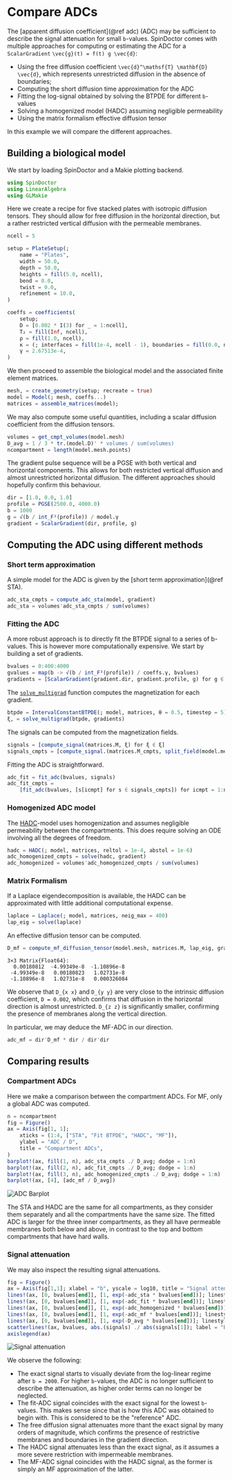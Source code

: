 # Compare ADCs

The [apparent diffusion coefficient](@ref adc) (ADC) may be sufficient to describe the
signal attenuation for small ``b``-values. SpinDoctor comes with multiple approaches for
computing or estimating the ADC for a `ScalarGradient` ``\vec{g}(t) = f(t) g \vec{d}``:

- Using the free diffusion coefficient ``\vec{d}^\mathsf{T} \mathbf{D} \vec{d}``, which
  represents unrestricted diffusion in the absence of boundaries;
- Computing the short diffusion time approximation for the ADC
- Fitting the log-signal obtained by solving the BTPDE for different ``b``-values
- Solving a homogenized model (HADC) assuming negligible permeability
- Using the matrix formalism effective diffusion tensor

In this example we will compare the different approaches.

## Building a biological model

We start by loading SpinDoctor and a Makie plotting backend.

```julia
using SpinDoctor
using LinearAlgebra
using GLMakie
```

Here we create a recipe for five stacked plates with isotropic diffusion tensors. They
should allow for free diffusion in the horizontal direction, but a rather restricted
vertical diffusion with the permeable membranes.

```julia
ncell = 5
```

```julia
setup = PlateSetup(;
    name = "Plates",
    width = 50.0,
    depth = 50.0,
    heights = fill(5.0, ncell),
    bend = 0.0,
    twist = 0.0,
    refinement = 10.0,
)
```

```julia
coeffs = coefficients(
    setup;
    D = [0.002 * I(3) for _ = 1:ncell],
    T₂ = fill(Inf, ncell),
    ρ = fill(1.0, ncell),
    κ = (; interfaces = fill(1e-4, ncell - 1), boundaries = fill(0.0, ncell)),
    γ = 2.67513e-4,
)
```

We then proceed to assemble the biological model and the associated finite element matrices.

```julia
mesh, = create_geometry(setup; recreate = true)
model = Model(; mesh, coeffs...)
matrices = assemble_matrices(model);
```

We may also compute some useful quantities, including a scalar diffusion coefficient from
the diffusion tensors.

```julia
volumes = get_cmpt_volumes(model.mesh)
D_avg = 1 / 3 * tr.(model.D)' * volumes / sum(volumes)
ncompartment = length(model.mesh.points)
```

The gradient pulse sequence will be a PGSE with both vertical and horizontal components.
This allows for both restricted vertical diffusion and almost unrestricted horizontal
diffusion. The different approaches should hopefully confirm this behaviour.

```julia
dir = [1.0, 0.0, 1.0]
profile = PGSE(2500.0, 4000.0)
b = 1000
g = √(b / int_F²(profile)) / model.γ
gradient = ScalarGradient(dir, profile, g)
```

## Computing the ADC using different methods

### Short term approximation

A simple model for the ADC is given by the [short term approximation](@ref STA).

```julia
adc_sta_cmpts = compute_adc_sta(model, gradient)
adc_sta = volumes'adc_sta_cmpts / sum(volumes)
```

### Fitting the ADC

A more robust approach is to directly fit the BTPDE signal to a series of b-values. This is
however more computationally expensive. We start by building a set of gradients.

```julia
bvalues = 0:400:4000
gvalues = map(b -> √(b / int_F²(profile)) / coeffs.γ, bvalues)
gradients = [ScalarGradient(gradient.dir, gradient.profile, g) for g ∈ gvalues]
```

The [`solve_multigrad`](@ref) function computes the magnetization for each gradient.

```julia
btpde = IntervalConstantBTPDE(; model, matrices, θ = 0.5, timestep = 5)
ξ, = solve_multigrad(btpde, gradients)
```

The signals can be computed from the magnetization fields.

```julia
signals = [compute_signal(matrices.M, ξ) for ξ ∈ ξ]
signals_cmpts = [compute_signal.(matrices.M_cmpts, split_field(model.mesh, ξ)) for ξ ∈ ξ]
```

Fitting the ADC is straightforward.

```julia
adc_fit = fit_adc(bvalues, signals)
adc_fit_cmpts =
    [fit_adc(bvalues, [s[icmpt] for s ∈ signals_cmpts]) for icmpt = 1:ncompartment]
```

### Homogenized ADC model

The [HADC](@ref)-model uses homogenization and assumes negligible permeability between the
compartments. This does require solving an ODE involving all the degrees of freedom.

```julia
hadc = HADC(; model, matrices, reltol = 1e-4, abstol = 1e-6)
adc_homogenized_cmpts = solve(hadc, gradient)
adc_homogenized = volumes'adc_homogenized_cmpts / sum(volumes)
```

### Matrix Formalism

If a Laplace eigendecomposition is available, the HADC can be approximated with little
additional computational expense.

```julia
laplace = Laplace(; model, matrices, neig_max = 400)
lap_eig = solve(laplace)
```

An effective diffusion tensor can be computed.

```julia
D_mf = compute_mf_diffusion_tensor(model.mesh, matrices.M, lap_eig, gradient)
```

```
3×3 Matrix{Float64}:
  0.00180812  -4.99349e-8  -1.10896e-8
 -4.99349e-8   0.00180823   1.02731e-8
 -1.10896e-8   1.02731e-8   0.000326084
```

We observe that ``D_{x x}`` and ``D_{y y}`` are very close to the intrinsic diffusion
coefficient, ``D = 0.002``, which confirms that diffusion in the horizontal direction is
almost unrestricted. ``D_{z z}`` is significantly smaller, confirming the presence of
membranes along the vertical direction.

In particular, we may deduce the MF-ADC in our direction.

```julia
adc_mf = dir'D_mf * dir / dir'dir
```

## Comparing results

### Compartment ADCs

Here we make a comparison between the compartment ADCs. For MF, only a global ADC was computed.

```julia
n = ncompartment
fig = Figure()
ax = Axis(fig[1, 1];
    xticks = (1:4, ["STA", "Fit BTPDE", "HADC", "MF"]),
    ylabel = "ADC / D",
    title = "Compartment ADCs",
)
barplot!(ax, fill(1, n), adc_sta_cmpts ./ D_avg; dodge = 1:n)
barplot!(ax, fill(2, n), adc_fit_cmpts ./ D_avg; dodge = 1:n)
barplot!(ax, fill(3, n), adc_homogenized_cmpts ./ D_avg; dodge = 1:n)
barplot!(ax, [4], [adc_mf / D_avg])
```

![ADC Barplot](../assets/adc_bars.png)

The STA and HADC are the same for all compartments, as they consider them separately and all
the compartments have the same size. The fitted ADC is larger for the three inner
compartments, as they all have permeable membranes both below and above, in contrast to the
top and bottom compartments that have hard walls.

### Signal attenuation

We may also inspect the resulting signal attenuations.

```julia
fig = Figure()
ax = Axis(fig[1,1]; xlabel = "b", yscale = log10, title = "Signal attenuation")
lines!(ax, [0, bvalues[end]], [1, exp(-adc_sta * bvalues[end])]; linestyle = :dash, label = "ADC STA")
lines!(ax, [0, bvalues[end]], [1, exp(-adc_fit * bvalues[end])]; linestyle = :dash, label = "ADC Fit")
lines!(ax, [0, bvalues[end]], [1, exp(-adc_homogenized * bvalues[end])]; linestyle = :dash, label = "HADC")
lines!(ax, [0, bvalues[end]], [1, exp(-adc_mf * bvalues[end])]; linestyle = :dash, label = "ADC MF")
lines!(ax, [0, bvalues[end]], [1, exp(-D_avg * bvalues[end])]; linestyle = :dash, label = "Free diffusion")
scatterlines!(ax, bvalues, abs.(signals) ./ abs(signals[1]); label = "BTPDE Signal")
axislegend(ax)
```

![Signal attenuation](../assets/attenuation.png)

We observe the following:

- The exact signal starts to visually deviate from the log-linear regime after ``b = 2000``.
  For higher ``b``-values, the ADC is no longer sufficient to describe the attenuation, as
  higher order terms can no longer be neglected.
- The fit-ADC signal coincides with the exact signal for the lowest ``b``-values. This makes
  sense since that is how this ADC was obtained to begin with. This is considered to be the
  "reference" ADC.
- The free diffusion signal attenuates more thant the exact signal by many orders of magnitude,
  which confirms the presence of restrictive membranes and boundaries in the gradient
  direction.
- The HADC signal attenuates less than the exact signal, as it assumes a more severe
  restriction with impermeable membranes.
- The MF-ADC signal coincides with the HADC signal, as the former is simply an MF
  approximation of the latter.
